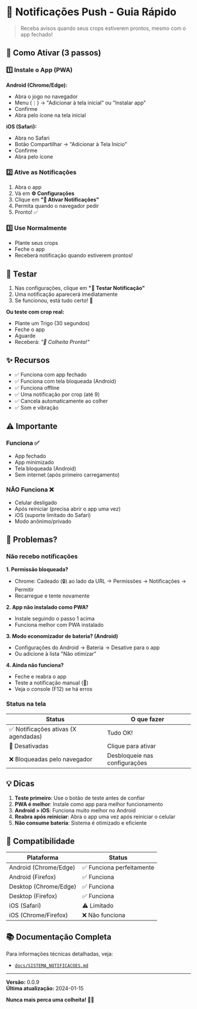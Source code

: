 # 🔔 Notificações Push - Guia Rápido

> Receba avisos quando seus crops estiverem prontos, mesmo com o app fechado!

## 🚀 Como Ativar (3 passos)

### 1️⃣ Instale o App (PWA)

**Android (Chrome/Edge):**
- Abra o jogo no navegador
- Menu (⋮) → "Adicionar à tela inicial" ou "Instalar app"
- Confirme
- Abra pelo ícone na tela inicial

**iOS (Safari):**
- Abra no Safari
- Botão Compartilhar → "Adicionar à Tela Início"
- Confirme
- Abra pelo ícone

### 2️⃣ Ative as Notificações

1. Abra o app
2. Vá em **⚙️ Configurações**
3. Clique em **"🔔 Ativar Notificações"**
4. Permita quando o navegador pedir
5. Pronto! ✅

### 3️⃣ Use Normalmente

- Plante seus crops
- Feche o app
- Receberá notificação quando estiverem prontos!

## 🧪 Testar

1. Nas configurações, clique em **"🧪 Testar Notificação"**
2. Uma notificação aparecerá imediatamente
3. Se funcionou, está tudo certo! 🎉

**Ou teste com crop real:**
- Plante um Trigo (30 segundos)
- Feche o app
- Aguarde
- Receberá: *"🌾 Colheita Pronta!"*

## ✨ Recursos

- ✅ Funciona com app fechado
- ✅ Funciona com tela bloqueada (Android)
- ✅ Funciona offline
- ✅ Uma notificação por crop (até 9)
- ✅ Cancela automaticamente ao colher
- ✅ Som e vibração

## ⚠️ Importante

### Funciona ✅
- App fechado
- App minimizado
- Tela bloqueada (Android)
- Sem internet (após primeiro carregamento)

### NÃO Funciona ❌
- Celular desligado
- Após reiniciar (precisa abrir o app uma vez)
- iOS (suporte limitado do Safari)
- Modo anônimo/privado

## 🐛 Problemas?

### Não recebo notificações

**1. Permissão bloqueada?**
- Chrome: Cadeado (🔒) ao lado da URL → Permissões → Notificações → Permitir
- Recarregue e tente novamente

**2. App não instalado como PWA?**
- Instale seguindo o passo 1 acima
- Funciona melhor com PWA instalado

**3. Modo economizador de bateria? (Android)**
- Configurações do Android → Bateria → Desative para o app
- Ou adicione à lista "Não otimizar"

**4. Ainda não funciona?**
- Feche e reabra o app
- Teste a notificação manual (🧪)
- Veja o console (F12) se há erros

### Status na tela

| Status | O que fazer |
|--------|-------------|
| ✅ Notificações ativas (X agendadas) | Tudo OK! |
| 🔕 Desativadas | Clique para ativar |
| ❌ Bloqueadas pelo navegador | Desbloqueie nas configurações |

## 💡 Dicas

1. **Teste primeiro**: Use o botão de teste antes de confiar
2. **PWA é melhor**: Instale como app para melhor funcionamento
3. **Android > iOS**: Funciona muito melhor no Android
4. **Reabra após reiniciar**: Abra o app uma vez após reiniciar o celular
5. **Não consume bateria**: Sistema é otimizado e eficiente

## 📱 Compatibilidade

| Plataforma | Status |
|------------|--------|
| Android (Chrome/Edge) | ✅ Funciona perfeitamente |
| Android (Firefox) | ✅ Funciona |
| Desktop (Chrome/Edge) | ✅ Funciona |
| Desktop (Firefox) | ✅ Funciona |
| iOS (Safari) | ⚠️ Limitado |
| iOS (Chrome/Firefox) | ❌ Não funciona |

## 📚 Documentação Completa

Para informações técnicas detalhadas, veja:
- [`docs/SISTEMA_NOTIFICACOES.md`](docs/SISTEMA_NOTIFICACOES.md)

---

**Versão:** 0.0.9  
**Última atualização:** 2024-01-15

**Nunca mais perca uma colheita! 🌾🔔**